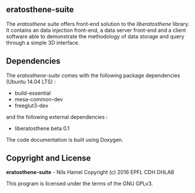 ## eratosthene-suite

The _eratosthene_ suite offers front-end solution to the _liberatosthene_ library. It contains an data injection front-end, a data server front-end and a client software able to demonstrate the methodology of data storage and query through a simple 3D interface.

## Dependencies

The _eratosthene-suite_ comes with the following package dependencies (Ubuntu 14.04 LTS) :

* build-essential
* mesa-common-dev
* freeglut3-dev

and the following external dependencies :

* liberatosthene beta 0.1

The code documentation is built using Doxygen.

## Copyright and License

**eratosthene-suite** - Nils Hamel
Copyright (c) 2016 EPFL CDH DHLAB

This program is licensed under the terms of the GNU GPLv3.
